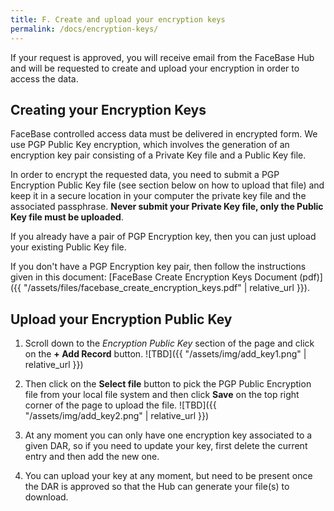 ```yaml
---
title: F. Create and upload your encryption keys
permalink: /docs/encryption-keys/
---
```


If your request is approved, you will receive email from the FaceBase Hub and will be requested to create and upload your encryption in order to access the data.

## Creating your Encryption Keys

FaceBase controlled access data must be delivered in encrypted form. We use PGP Public Key encryption, which involves the generation of an encryption key pair consisting of a Private Key file and a Public Key file.

In order to encrypt the requested data, you need to submit a PGP Encryption Public Key file (see section below on how to upload that file) and keep it in a secure location in your computer the private key file and the associated passphrase. **Never submit your Private Key file, only the Public Key file must be uploaded**.

If you already have a pair of PGP Encryption key, then you can just upload your existing Public Key file.

If you don't have a PGP Encryption key pair, then follow the instructions given in this document: [FaceBase Create Encryption Keys Document (pdf)]({{ "/assets/files/facebase_create_encryption_keys.pdf" | relative_url }}).

## Upload your Encryption Public Key

1. Scroll down to the *Encryption Public Key* section of the page and click on the **+ Add Record** button.
    ![TBD]({{ "/assets/img/add_key1.png" | relative_url }})

2. Then click on the **Select file** button to pick the PGP Public Encryption file from your local file system and then click **Save** on the top right corner of the page to upload the file.
    ![TBD]({{ "/assets/img/add_key2.png" | relative_url }})

3. At any moment you can only have one encryption key associated to a given DAR, so if you need to update your key, first delete the current entry and then add the new one.

4. You can upload your key at any moment, but need to be present once the DAR is approved so that the Hub can generate your file(s) to download.
